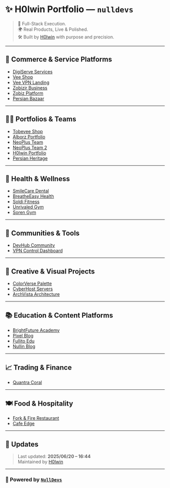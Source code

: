 # ✨ H0lwin Portfolio — `nulldevs`

> 🧠 Full-Stack Execution.  
> 🌍 Real Products, Live & Polished.  
> 🛠️ Built by [H0lwin](https://t.me/H0lwin_P) with purpose and precision.

---

## 🛒 Commerce & Service Platforms
- [DigiServe Services](https://v0-digital-service-website.vercel.app/)
- [Vee Shop](https://v0-vee-shop-website.vercel.app/)
- [Vee VPN Landing](https://v0-vee-vpn-landing-page.vercel.app/)
- [Zobizir Business](https://v0-zobizir.vercel.app/)
- [Zobiz Platform](https://v0-zobizplatform.vercel.app/)
- [Persian Bazaar](https://v0-persianecommerce-no5wvx.vercel.app/)

---

## 🧑‍💼 Portfolios & Teams
- [Tobevee Shop](https://tobevee.shop/)
- [Alborz Portfolio](https://heroinsh.github.io/alborz/)
- [NeoPlus Team](https://v0-neo-plus-team-page.vercel.app/)
- [NeoPlus Team 2](https://v0-neoplusteam2.vercel.app/)
- [H0lwin Portfolio](https://v0-h0lwin-portfolio.vercel.app/)
- [Persian Heritage](https://v0-persian-website.vercel.app/)

---

## 🏥 Health & Wellness
- [SmileCare Dental](https://v0-dental-clinic-design.vercel.app/)
- [BreatheEasy Health](https://v0-respiratory-health-ui-design-3vqifb.vercel.app/)
- [Soldi Fitness](https://v0-gym-website-design.vercel.app/)
- [Unrivaled Gym](https://v0-gym-user-interface.vercel.app/)
- [Soren Gym](http://soren-gym.netlify.app/)

---

## 🧠 Communities & Tools
- [DevHub Community](https://v0-developer-community-platform.vercel.app/)
- [VPN Control Dashboard](https://v0-vpn-dashboard-requirements-onnfdi.vercel.app/)

---

## 🎨 Creative & Visual Projects
- [ColorVerse Palette](https://v0-futuristic-color-palette-platfo.vercel.app/)
- [CyberHost Servers](https://v0-futuristic-server-website.vercel.app/)
- [ArchVista Architecture](https://v0-website-architecture.vercel.app/)

---

## 📚 Education & Content Platforms
- [BrightFuture Academy](https://v0-school-website-redesign.vercel.app/)
- [Pixel Blog](https://v0-pixel-blog.vercel.app/)
- [Fullito Edu](https://v0-fullito-website-design.vercel.app/)
- [Nullin Blog](http://nullin.ir)

---

## 📈 Trading & Finance
- [Quantra Coral](https://v0-tradingcalculator.vercel.app/)

---

## 🍽️ Food & Hospitality
- [Fork & Fire Restaurant](https://v0-restaurantwebsite.vercel.app/)
- [Cafe Edge](http://espresso-edge.netlify.app/)

---

## 📌 Updates
> Last updated: **2025/06/20 – 16:44**  
> Maintained by [H0lwin](https://t.me/H0lwin_P)

---

### 🖤 Powered by [`NullDevs`](https://github.com/H0lwin/nulldevs)
